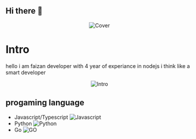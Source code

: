 ## Hi there 👋

<!--
**faizanNextgeni/faizanNextgeni** is a ✨ _special_ ✨ repository because its `README.md` (this file) appears on your GitHub profile.

Here are some ideas to get you started:

- 🔭 I’m currently working on ...
- 🌱 I’m currently learning ...
- 👯 I’m looking to collaborate on ...
- 🤔 I’m looking for help with ...
- 💬 Ask me about ...
- 📫 How to reach me: ...
- 😄 Pronouns: ...
- ⚡ Fun fact: ...
-->
<div align="center" >
  <img src="https://media.giphy.com/media/v1.Y2lkPTc5MGI3NjExcnV2MWV2cm92MjczcHI5NnJobm51MjZ6YXU2MXVsczBiamkzbmdyZSZlcD12MV9naWZzX3NlYXJjaCZjdD1n/78XCFBGOlS6keY1Bil/giphy.gif" alt="Cover" />
</div>

# Intro 
hello i am faizan developer with 4 year of experiance in nodejs
i think like a smart developer 
<div align="center" >
  <img src="https://media.giphy.com/media/NTH8Mjsd74e3G2heti/giphy.gif?cid=790b761159r0brd8s4f1b4oejc3533yj6pse66sjtn3ow28y&ep=v1_gifs_search&rid=giphy.gif&ct=g" alt="Intro"  />
</div>

## progaming language
- Javascript/Typescript ![Javascript](https://media.giphy.com/media/v1.Y2lkPTc5MGI3NjExZndlNW5qMmpqN3lkbWVuaTY0bndkMnE3NGR4Zjc3bDRwNDd3a25iayZlcD12MV9naWZzX3NlYXJjaCZjdD1n/SvFocn0wNMx0iv2rYz/giphy.gif)
- Python ![Python](https://media.giphy.com/media/v1.Y2lkPTc5MGI3NjExOTMweG5qNm8xbmF4eGR0YmhsbGRjMDk2enMwa3locjd0bzV6Nmh2ZSZlcD12MV9naWZzX3NlYXJjaCZjdD1n/coxQHKASG60HrHtvkt/giphy.gif)
- Go ![GO](https://media.giphy.com/media/DeqfmaWh6CQOxmbhDS/giphy.gif?cid=790b7611ruv1evrov273pr96rhnnu26zau61uls0bji3ngre&ep=v1_gifs_search&rid=giphy.gif&ct=g)

